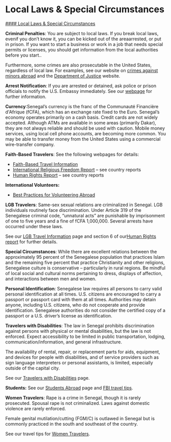 # Local Laws & Special Circumstances

[#### Local Laws & Special Circumstances](javascript:void(0); "Local Laws & Special Circumstances")

**Criminal Penalties**: You are subject to local laws. If you break local laws, evenif you don’t know it, you can be kicked out of the areaarrested, or put in prison. If you want to start a business or work in a job that needs special permits or licenses, you should get information from the local authorities before you start..

Furthermore, some crimes are also prosecutable in the United States, regardless of local law. For examples, see our website on [crimes against minors abroad](https://travel.state.gov/content/travel/en/international-travel/emergencies/arrest-detention/crimes-against-minors.html) and the [Department of Justice](https://www.justice.gov/our-work) website.

**Arrest Notification**: If you are arrested or detained, ask police or prison officials to notify the U.S. Embassy immediately. See our [webpage](https://sn.usembassy.gov/services/) for further information.

**Currency**:Senegal’s currency is the franc of the Communauté Financière d'Afrique (fCFA), which has an exchange rate fixed to the Euro. Senegal’s economy operates primarily on a cash basis. Credit cards are not widely accepted. Although ATMs are available in some areas (primarily Dakar), they are not always reliable and should be used with caution. Mobile money services, using local cell phone accounts, are becoming more common. You may be able to transfer money from the United States using a commercial wire-transfer company.

**Faith-Based Travelers**: See the following webpages for details:

* [Faith-Based Travel Information](https://travel.state.gov/content/travel/en/international-travel/International-Travel-Country-Information-Pages/Senegal.html)
* [International Religious Freedom Report](https://www.state.gov/bureaus-offices/under-secretary-for-civilian-security-democracy-and-human-rights/office-of-international-religious-freedom/) – see country reports
* [Human Rights Report](https://www.state.gov/reports-bureau-of-democracy-human-rights-and-labor/country-reports-on-human-rights-practices/) – see country reports

**International Volunteers:**

* [Best Practices for Volunteering Abroad](https://travel.state.gov/content/travel/en/international-travel/before-you-go/travelers-with-special-considerations/volunteering-abroad.html)

**LGB Travelers**: Same-sex sexual relations are criminalized in Senegal. LGB individuals routinely face discrimination. Under Article 319 of the Senegalese criminal code, “unnatural acts” are punishable by imprisonment of one to five years and a fine of fCFA 1,000,000. Several arrests have occurred under these laws.

See our [LGB Travel Information](https://travel.state.gov/content/travel/en/international-travel/before-you-go/travelers-with-special-considerations/lgb.html) page and section 6 of our[Human Rights report](https://www.state.gov/reports-bureau-of-democracy-human-rights-and-labor/country-reports-on-human-rights-practices/) for further details.

**Special Circumstances**: While there are excellent relations between the approximately 95 percent of the Senegalese population that practices Islam and the remaining five percent that practice Christianity and other religions, Senegalese culture is conservative – particularly in rural regions. Be mindful of local social and cultural norms pertaining to dress, displays of affection, and interactions between men and women.

**Personal Identification**: Senegalese law requires all persons to carry valid personal identification at all times. U.S. citizens are encouraged to carry a passport or passport card with them at all times. Authorities may detain anyone, including U.S. citizens, who do not cooperate and provide identification. Senegalese authorities do not consider the certified copy of a passport or a U.S. driver’s license as identification.

**Travelers with Disabilities**: The law in Senegal prohibits discrimination against persons with physical or mental disabilities, but the law is not enforced. Expect accessibility to be limited in public transportation, lodging, communication/information, and general infrastructure.

The availability of rental, repair, or replacement parts for aids, equipment, and devices for people with disabilities, and of service providers such as sign language interpreters or personal assistants, is limited, especially outside of the capital city.

See our [Travelers with Disabilities](https://travel.state.gov/content/travel/en/international-travel/before-you-go/travelers-with-special-considerations/traveling-with-disabilties.html) page.

**Students:** See our [Students Abroad](https://travel.state.gov/content/travel/en/international-travel/before-you-go/travelers-with-special-considerations/students.html) page and [FBI travel tips](https://www.fbi.gov/file-repository/student-travel-brochure-pdf.pdf).

**Women Travelers**: Rape is a crime in Senegal, though it is rarely prosecuted. Spousal rape is not criminalized. Laws against domestic violence are rarely enforced.

Female genital mutilation/cutting (FGM/C) is outlawed in Senegal but is commonly practiced in the south and southeast of the country.

See our travel tips for [Women Travelers](https://travel.state.gov/content/travel/en/international-travel/before-you-go/travelers-with-special-considerations/women-travelers.html).